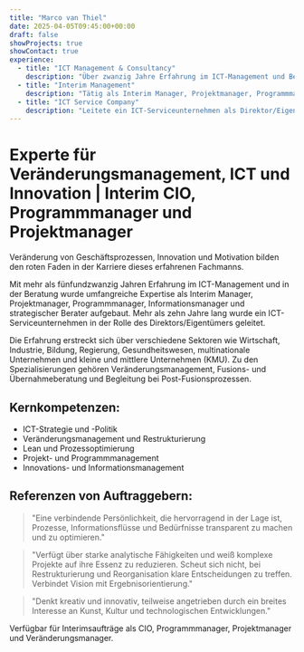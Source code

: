 ```yaml
---
title: "Marco van Thiel"
date: 2025-04-05T09:45:00+00:00
draft: false
showProjects: true
showContact: true
experience:
  - title: "ICT Management & Consultancy"
    description: "Über zwanzig Jahre Erfahrung im ICT-Management und Beratung"
  - title: "Interim Management"
    description: "Tätig als Interim Manager, Projektmanager, Programmmanager, Informationsmanager und strategischer Berater"
  - title: "ICT Service Company"
    description: "Leitete ein ICT-Serviceunternehmen als Direktor/Eigentümer für 10 Jahre"
---
```


# Experte für Veränderungsmanagement, ICT und Innovation | Interim CIO, Programmmanager und Projektmanager

Veränderung von Geschäftsprozessen, Innovation und Motivation bilden den roten Faden in der Karriere dieses erfahrenen Fachmanns.

Mit mehr als fünfundzwanzig Jahren Erfahrung im ICT-Management und in der Beratung wurde umfangreiche Expertise als Interim Manager, Projektmanager, Programmmanager, Informationsmanager und strategischer Berater aufgebaut. Mehr als zehn Jahre lang wurde ein ICT-Serviceunternehmen in der Rolle des Direktors/Eigentümers geleitet.

Die Erfahrung erstreckt sich über verschiedene Sektoren wie Wirtschaft, Industrie, Bildung, Regierung, Gesundheitswesen, multinationale Unternehmen und kleine und mittlere Unternehmen (KMU). Zu den Spezialisierungen gehören Veränderungsmanagement, Fusions- und Übernahmeberatung und Begleitung bei Post-Fusionsprozessen.

## Kernkompetenzen:

* ICT-Strategie und -Politik
* Veränderungsmanagement und Restrukturierung
* Lean und Prozessoptimierung
* Projekt- und Programmmanagement
* Innovations- und Informationsmanagement

## Referenzen von Auftraggebern:

> "Eine verbindende Persönlichkeit, die hervorragend in der Lage ist, Prozesse, Informationsflüsse und Bedürfnisse transparent zu machen und zu optimieren."

> "Verfügt über starke analytische Fähigkeiten und weiß komplexe Projekte auf ihre Essenz zu reduzieren. Scheut sich nicht, bei Restrukturierung und Reorganisation klare Entscheidungen zu treffen. Verbindet Vision mit Ergebnisorientierung."

> "Denkt kreativ und innovativ, teilweise angetrieben durch ein breites Interesse an Kunst, Kultur und technologischen Entwicklungen."

Verfügbar für Interimsaufträge als CIO, Programmmanager, Projektmanager und Veränderungsmanager.
